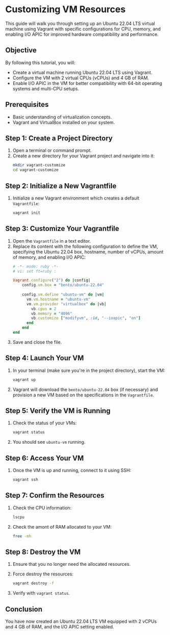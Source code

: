 # Customizing VM Resources

This guide will walk you through setting up an Ubuntu 22.04 LTS virtual machine using Vagrant with specific configurations for CPU, memory, and enabling I/O APIC for improved hardware compatibility and performance. 

## Objective

By following this tutorial, you will:
- Create a virtual machine running Ubuntu 22.04 LTS using Vagrant.
- Configure the VM with 2 virtual CPUs (vCPUs) and 4 GB of RAM.
- Enable I/O APIC in the VM for better compatibility with 64-bit operating systems and multi-CPU setups.

## Prerequisites

- Basic understanding of virtualization concepts.
- Vagrant and VirtualBox installed on your system.

## Step 1: Create a Project Directory

1. Open a terminal or command prompt.
2. Create a new directory for your Vagrant project and navigate into it:
   ```bash
   mkdir vagrant-customize
   cd vagrant-customize
   ```

## Step 2: Initialize a New Vagrantfile

1. Initialize a new Vagrant environment which creates a default `Vagrantfile`:
   ```bash
   vagrant init
   ```

## Step 3: Customize Your Vagrantfile

1. Open the `Vagrantfile` in a text editor.
2. Replace its content with the following configuration to define the VM, specifying the Ubuntu 22.04 box, hostname, number of vCPUs, amount of memory, and enabling I/O APIC:
   ```ruby
   # -*- mode: ruby -*-
   # vi: set ft=ruby :

   Vagrant.configure("2") do |config|
       config.vm.box = "bento/ubuntu-22.04"
     
       config.vm.define "ubuntu-vm" do |vm|
         vm.vm.hostname = "ubuntu-vm"
         vm.vm.provider "virtualbox" do |vb|
           vb.cpus = 2
           vb.memory = "4096"
           vb.customize ["modifyvm", :id, "--ioapic", "on"]
         end
       end
   end
   ```
3. Save and close the file.

## Step 4: Launch Your VM

1. In your terminal (make sure you're in the project directory), start the VM:
   ```bash
   vagrant up
   ```
2. Vagrant will download the `bento/ubuntu-22.04` box (if necessary) and provision a new VM based on the specifications in the `Vagrantfile`.

## Step 5: Verify the VM is Running

1. Check the status of your VMs:
   ```bash
   vagrant status
   ```
2. You should see `ubuntu-vm` running.

## Step 6: Access Your VM

1. Once the VM is up and running, connect to it using SSH:
   ```bash
   vagrant ssh
   ```

## Step 7: Confirm the Resources

1. Check the CPU information:
   ```bash
   lscpu
   ```

2. Check the amont of RAM allocated to your VM:
   ```bash
   free -mh
   ```

## Step 8: Destroy the VM
1. Ensure that you no longer need the allocated resources.

2. Force destroy the resources:
   ```bash
   vagrant destroy -f
   ```
2. Verify with `vagrant status`.

## Conclusion

You have now created an Ubuntu 22.04 LTS VM equipped with 2 vCPUs and 4 GB of RAM, and the I/O APIC setting  enabled.